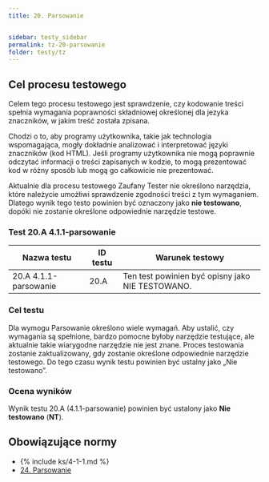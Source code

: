 ```yaml
---
title: 20. Parsowanie


sidebar: testy_sidebar
permalink: tz-20-parsowanie
folder: testy/tz
---
```



## Cel procesu testowego
Celem tego procesu testowego jest sprawdzenie, czy kodowanie treści spełnia wymagania poprawności składniowej określonej dla jezyka znaczników, w jakim treść została zpisana. 

Chodzi o to, aby programy użytkownika, takie jak technologia wspomagająca, mogły dokładnie analizować i interpretować języki znaczników (kod HTML). Jeśli programy użytkownika nie mogą poprawnie odczytać informacji o treści zapisanych w kodzie, to mogą prezentować kod w różny sposób lub mogą go całkowicie nie prezentować. 

Aktualnie dla procesu testowego Zaufany Tester nie określono narzędzia, które należycie umożłiwi sprawdzenie zgodności treści z tym wymaganiem. Dlatego wynik tego testo powinien być oznaczony jako **nie testowano**, dopóki nie zostanie określone odpowiednie narzędzie testowe.

### Test 20.A 4.1.1-parsowanie

| Nazwa testu     | ID testu | Warunek testowy                              |
|---------------|---------|---------------------------------------------|
| 20.A 4.1.1-parsowanie | 20.A    | Ten test powinien być opisny jako NIE TESTOWANO. |

### Cel testu 

Dla wymogu Parsowanie określono wiele wymagań. Aby ustalić, czy wymagania są spełnione, bardzo pomocne byłoby narzędzie testujące, ale aktualnie takie wiarygodne narzędzie nie jest znane. Proces testowania zostanie zaktualizowany, gdy zostanie określone odpowiednie narzędzie testowego. Do tego czasu wynik testu powinien być ustalny jako „Nie testowano”.


### Ocena wyników

Wynik testu 20.A (4.1.1-parsowanie) powinien być ustalony jako **Nie testowano** (**NT**).

## Obowiązujące normy

- {% include ks/4-1-1.md %}
- [24. Parsowanie](ICT-24-parsowanie)                                                                                               